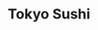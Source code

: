 ---
layout: place
title: "Tokyo Sushi"
permalink: /minnesota/brooklyn-park/tokyo-sushi.html
stateAbbr: MN
stateName: Minnesota
cityName: Brooklyn Park
seo:
  name: "Tokyo Sushi"
  type: Restaurant
  links: null
description: "Tokyo Sushi serves delicious sushi in Brooklyn Park, Minnesota. Try fresh Japanese dishes for a great dining experience. "
place_id: ChIJf5FvMio6s1IRKosfsKj7Huw
photos:
  - name: >-
      places/ChIJf5FvMio6s1IRKosfsKj7Huw/photos/AeeoHcItJtriVSVc1Eo0Pn9dWpWGdvFlCY41wMH0YQlLp0M8Ai7CSNGnv1PIMB2w6dROCnS51rssaVyZ0GVis55oh-ZXf6DwS95Nq0YIATFYZk99VJ_G3FIfoMIqzsa-TRvY6D0TannDEGDxM4WD4KGx1t96tT9-gbP190AWYd2TrAGwRW4Swb5xUPBI_6ylH8k_euHkOjvrpfTk6lJdlhH-BMu2B_kBOtga4rQc2Ms60Btb1Y7A6_ZVJ-vv_Vmbc1WDQtVW3HAhmT6-dxrGgvCkCOXhG-fGneiGwa_oUgIDWQ7AXbO85_Boqh8JCaSEUwk7ovO7V0ATnrZZYXtrFhmJ9qUZnWJCrPUV0tXvQj53tjfeO6kV4oamQ4EgSAEmlrpTCKiXgSlErwqH57JkQV5PPwCGTfxKP8fvfQuqU2GTm0UtAYhP
    widthPx: 4032
    heightPx: 3024
    authorAttributions:
      - displayName: Loren Wheeler
        uri: https://maps.google.com/maps/contrib/115885543003895646182
        photoUri: >-
          https://lh3.googleusercontent.com/a/ACg8ocIHTLSZwU0lr-Xc2xdIoZnIekQ4xfBwy6BKF7gQ26VDMt2DLwQ=s100-p-k-no-mo
    flagContentUri: >-
      https://www.google.com/local/imagery/report/?cb_client=maps_api_places.places_api&image_key=!1e10!2sCIHM0ogKEICAgIDUm6DUqQE&hl=en-US
    googleMapsUri: >-
      https://www.google.com/maps/place//data=!3m4!1e2!3m2!1sCIHM0ogKEICAgIDUm6DUqQE!2e10!4m2!3m1!1s0x52b33a2a326f917f:0xec1efba8b01f8b2a
  - name: >-
      places/ChIJf5FvMio6s1IRKosfsKj7Huw/photos/AeeoHcLcxN4tki7qEwO-6U4S7E8gvL3uM-BlH3obNWssUMWGm9c6QUn7ruSYDvJXcwE-Gl1FzFjTfx42Cyt5p8ihVQ9zWQrqTFqu3ewXJMEQNoykO6FCTzXE-o9VAMwhi2TvVFLZcsM4qec9ZCJa4bG5xUjyxuka88xSorUuzStxPAsdqadrgRzzfHNJeWK2RV1YPSBtn45-Yij9T1HLsXZcb5gytkPHigQJ-TYMHs_xE7Y7vzCHgJyg_dEe935KBTvd-VBhcZXpaArGNOQH5GNZbNpog9nRjQG-WtHtd9I522i5izp91wDMW_oRqamhETme86gTkN8Tb06Ni7l9hkO2TZ3NhWLTiGdo8Psfq0hL2FUa8xesmKeEONBBOuPKQRNutNg62pR6T3LeGVf52sAMgekgpE-oLpAXn8_65PWglPw
    widthPx: 3024
    heightPx: 4032
    authorAttributions:
      - displayName: Steve Ferrell
        uri: https://maps.google.com/maps/contrib/115126750034393083560
        photoUri: >-
          https://lh3.googleusercontent.com/a-/ALV-UjX3J8LHK4qQfl8AvonP2KZMckBPjx761MlLPgD-6Kd4YtSYZvA=s100-p-k-no-mo
    flagContentUri: >-
      https://www.google.com/local/imagery/report/?cb_client=maps_api_places.places_api&image_key=!1e10!2sCIHM0ogKEICAgIC-uq7xPw&hl=en-US
    googleMapsUri: >-
      https://www.google.com/maps/place//data=!3m4!1e2!3m2!1sCIHM0ogKEICAgIC-uq7xPw!2e10!4m2!3m1!1s0x52b33a2a326f917f:0xec1efba8b01f8b2a
  - name: >-
      places/ChIJf5FvMio6s1IRKosfsKj7Huw/photos/AeeoHcKfWCqPRFAUwWGK4vrR3IzMSVb-UgdHfk00emhF_hZrf-oKyJzydEyyWeOGBAkrJcbkvN0B_-Q_OguicMzcPiQil0TkKWrgf-mSsr8zbFuHNKuIvxSWuHwmHg9zFD6_XRZ8oUowgxFXIlxewQPYSMi642VElC_qyRO-Z5OD50mY9H63S044LZWXoOkCZokT0lFN2ppFrZ3_9MdM6gQdbC5fH_twFaKeHE89KjoIRHeFPfwNsD3BkFGy7rUvwBI7tgdT8uoD83yWtTYaVN8tPfwNNJW7lPMXmtF-5XknCgvompbpM8OBcFvlB73TEYD14XDrnBy6U5NyidynDzYu4dy_ziDodzJeJsBECyeyAmnSFifyDgAqB6l8DrckGXC9MVg13hxNSmqRdgbRME9aPWQlRI6YP3uT4pKU6o6adsd5Wg
    widthPx: 4080
    heightPx: 3072
    authorAttributions:
      - displayName: Logan Butler
        uri: https://maps.google.com/maps/contrib/107471928621065754529
        photoUri: >-
          https://lh3.googleusercontent.com/a/ACg8ocIHyp9wa0gON32QoXn66TvZYQoiU94FWA8tRPMj5yhfO5Clsg=s100-p-k-no-mo
    flagContentUri: >-
      https://www.google.com/local/imagery/report/?cb_client=maps_api_places.places_api&image_key=!1e10!2sCIHM0ogKEICAgICOxqjRdA&hl=en-US
    googleMapsUri: >-
      https://www.google.com/maps/place//data=!3m4!1e2!3m2!1sCIHM0ogKEICAgICOxqjRdA!2e10!4m2!3m1!1s0x52b33a2a326f917f:0xec1efba8b01f8b2a
  - name: >-
      places/ChIJf5FvMio6s1IRKosfsKj7Huw/photos/AeeoHcL4J_5ovkiBToA5WdETVwLuB6ZUDfbTdCi60vS9zKyltaRJ6A8QSIXiTdpgJRrUTGzax-C3omE4MrGaihtE7LUWQ1Ic8A4W4-_YfNFdjlg_7VlSHacEK3T03wIf37pymctP4G1DMeocKIkN7sL7qdVQq9YCphWmXBpabiZfJBNL8z8aKzI_N2B949tFBnvA9XEZS1L40lkYeXBjvG5iGESQ_k9l0surMRqNQ8NoFSKa8mkE_oya42thSvSXNSe7-EsYHj84mMGHlw5kKsWYk1q6L5ykpZlTqUEMFYzECo7xz0WL8GtY1MH8HEyia3MuAnDI2J5yRz-HLevoCyFN79w8e_O7VNDOEGur63bLAViDOaidQW57qd5wgt6Lhohk9XIZykV9I_tjOEnFJgj-FnZjOuV1HohMfQoRoOoZum4
    widthPx: 3024
    heightPx: 4032
    authorAttributions:
      - displayName: Richie Rivera
        uri: https://maps.google.com/maps/contrib/106294791686805407084
        photoUri: >-
          https://lh3.googleusercontent.com/a/ACg8ocI-mni-ZTpSl6m3a7vfYk32V_83sSI9rbI1dmPMhUQwEYO4_LU=s100-p-k-no-mo
    flagContentUri: >-
      https://www.google.com/local/imagery/report/?cb_client=maps_api_places.places_api&image_key=!1e10!2sCIHM0ogKEICAgIDfvsmVBA&hl=en-US
    googleMapsUri: >-
      https://www.google.com/maps/place//data=!3m4!1e2!3m2!1sCIHM0ogKEICAgIDfvsmVBA!2e10!4m2!3m1!1s0x52b33a2a326f917f:0xec1efba8b01f8b2a
  - name: >-
      places/ChIJf5FvMio6s1IRKosfsKj7Huw/photos/AeeoHcIouJYEySv5IuVaBdIXTBTVBAMhYlgLd8acEds0YKX3VWAKAcvRO7J0StrMHAnEHyKEHPJq98cDOMWmaM5AJI1uP2PmSpuf48FVJLBb_0tbiJY5VBy68Z_v5GGErLxW1CPMIgZ6rmN3L3bOZqadCy11P-7LTaYPmHScHNmOCIOyETCEdSM-VkSDpMFHGFOo89XaF-nO_opbByVDJT8ZoVHPrsHyzUnlCrERFUiHCBkA2wHy8WlSCA4PvrwF3QuEr0v1dlHZuwTlj_r2yh2B-NTAv_tjjQOvS1AP1Cn7Er6TvHUXZzEZnG4WMp6Fs4GgEV6FWSy9TruVqqqZGDUeIPJ3sREgHzK5VmNAtzplv4FNP6txhgDcaKcLDv-SrPLY__RqbQyMF5T3mjfNHp_wyQ2FLdLvKLvqeG_TRHOWzE3GJxfRXgisCebh3YSv-0uM
    widthPx: 4080
    heightPx: 3072
    authorAttributions:
      - displayName: Rhett Jordan
        uri: https://maps.google.com/maps/contrib/115693348303181878695
        photoUri: >-
          https://lh3.googleusercontent.com/a-/ALV-UjUzccv0WNk_Ht9AHrkkn3scSPOEDXM1VSf-0rHO6I9_XJBWYfEthg=s100-p-k-no-mo
    flagContentUri: >-
      https://www.google.com/local/imagery/report/?cb_client=maps_api_places.places_api&image_key=!1e10!2sCIABIhAGbzaqYSuekGgFZOgABMh4&hl=en-US
    googleMapsUri: >-
      https://www.google.com/maps/place//data=!3m4!1e2!3m2!1sCIABIhAGbzaqYSuekGgFZOgABMh4!2e10!4m2!3m1!1s0x52b33a2a326f917f:0xec1efba8b01f8b2a
  - name: >-
      places/ChIJf5FvMio6s1IRKosfsKj7Huw/photos/AeeoHcIH7iKxabVLlB76Fpvb9wsECWBAtbYtLNJc-192U40rL7gppwlxLaN0twwmT7ccTtGWTUXDXezAsUUhtri_QxFX0n-oteYF8AimBQGu5x5ImwB7IkE1JE6YbNVC7PEZ4_P5DbzdLCYnzfwyjAZo3qtIPoCEdQ423EfvHJ8mce7zKX23VbnIWoFsdy5S0z_woW50k0E_ikt-VXqANfqnaD7-LHWwzuanCeouOQzKf2Civc1dWii1OqjcOZxjDoX1obHYaV0H9mZUnu1LDtI4uWU-FtNl6UO_hwHne9ZpwH8CM8z6eC_4bHwBF7H9y051nyECmkYpKgafR9gjYo0EMWEzHlRD5F-2zvbG4orIDCnzeg0vQZ5Gd8mNgAk69rbKROK1X3nPi7fsqk8oqcUN2RPDv_rRd-uXEcgJjAxMuD7SJnrR
    widthPx: 3024
    heightPx: 4032
    authorAttributions:
      - displayName: Richie Rivera
        uri: https://maps.google.com/maps/contrib/106294791686805407084
        photoUri: >-
          https://lh3.googleusercontent.com/a/ACg8ocI-mni-ZTpSl6m3a7vfYk32V_83sSI9rbI1dmPMhUQwEYO4_LU=s100-p-k-no-mo
    flagContentUri: >-
      https://www.google.com/local/imagery/report/?cb_client=maps_api_places.places_api&image_key=!1e10!2sCIHM0ogKEICAgICv8r-e_wE&hl=en-US
    googleMapsUri: >-
      https://www.google.com/maps/place//data=!3m4!1e2!3m2!1sCIHM0ogKEICAgICv8r-e_wE!2e10!4m2!3m1!1s0x52b33a2a326f917f:0xec1efba8b01f8b2a
  - name: >-
      places/ChIJf5FvMio6s1IRKosfsKj7Huw/photos/AeeoHcJP6Wem4_SmlmPhXgtb_qmocv3cYJ9ISxXL-DMdpuO8IUATj4bkhAGNRPDtegfGNFa5SoxnjfxKtxhm429a0UY5XC1RQuMQMehDDTtAaO8Ogl_70spydMhIcEtw9xBB9Mnqltc2KHFNrZjgEUs_YaGyrMzXtGmrJSyL74N_ogL-6bRdbEusRiMHz-0nw4zncESx_rlRDVZuTS00sJTlna5EPpuuKxMVSat6FhJZeiT-MbFzos-bDeb4FYTVnYGdG_vpf9_Qj0OKFfeGB-WSb9f1K5jQqOeGr1-rt50alO9T7VB4h54xlWnAcNE0mMe3XroJeNmgDG9BtvjO4nHbDuhQYqB_jOnZGKDlFZCQbRZ7sKONReBoL9cxV8faMTUEVM0T7dkNjwC3HUvzKICbYWBOPv0f8axiRqdc6uu3Qu9qjw
    widthPx: 4032
    heightPx: 3024
    authorAttributions:
      - displayName: Richie Rivera
        uri: https://maps.google.com/maps/contrib/106294791686805407084
        photoUri: >-
          https://lh3.googleusercontent.com/a/ACg8ocI-mni-ZTpSl6m3a7vfYk32V_83sSI9rbI1dmPMhUQwEYO4_LU=s100-p-k-no-mo
    flagContentUri: >-
      https://www.google.com/local/imagery/report/?cb_client=maps_api_places.places_api&image_key=!1e10!2sCIHM0ogKEICAgIDfvsmVWA&hl=en-US
    googleMapsUri: >-
      https://www.google.com/maps/place//data=!3m4!1e2!3m2!1sCIHM0ogKEICAgIDfvsmVWA!2e10!4m2!3m1!1s0x52b33a2a326f917f:0xec1efba8b01f8b2a
  - name: >-
      places/ChIJf5FvMio6s1IRKosfsKj7Huw/photos/AeeoHcJcZOTa260zXeFihmxN6l0_cao4Hh8dPmbLDMT9bfznKnI4PCEqzrLPRXCDfl9-5gCqv1P1YXnrLkAt_vkJEBSU-xk5E8N1qa_XFW8nIljeEfxAPWQ50UA9y-TbvgykdfnJ63K62uqSQcF3Y1qPnS-S3ezDFx3IPV02hmZRxE0aKZ87r8XsxmfieIMbnTLlSmsGwEkZHAtaLrqNETw7sQuxgMjEsGArNlcRfjhyAR0X9AjZwZRJ8e3uCwdDq8IMQgrW37sOq-SXhucM6k03bvuDrhIsdjQDBNitOEiHR5xAhl8u5oQQWv9fZIxdV5b0vlNShJ0vNoPHSX2LmM4Of4V_R2dkawuEZ_Y3Bkz-7l8_glmvnBM1Xa8fp-WhJof6bmM-0S0TboPTJP6w7gIrWf3mrxEXLue-JbMqYhRHKKk
    widthPx: 4000
    heightPx: 2252
    authorAttributions:
      - displayName: Kc Huynh
        uri: https://maps.google.com/maps/contrib/116024754151503403810
        photoUri: >-
          https://lh3.googleusercontent.com/a/ACg8ocJLtQRFwDOzgCbGvEStRZw9E3_YQP-t9Wlz-9m3MYhz5xAxiDE=s100-p-k-no-mo
    flagContentUri: >-
      https://www.google.com/local/imagery/report/?cb_client=maps_api_places.places_api&image_key=!1e10!2sCIHM0ogKEICAgIDW9YWZGw&hl=en-US
    googleMapsUri: >-
      https://www.google.com/maps/place//data=!3m4!1e2!3m2!1sCIHM0ogKEICAgIDW9YWZGw!2e10!4m2!3m1!1s0x52b33a2a326f917f:0xec1efba8b01f8b2a
  - name: >-
      places/ChIJf5FvMio6s1IRKosfsKj7Huw/photos/AeeoHcKGi3vpAp_s6I6LgOvg1TLswaYRKbPOvruS17snJLAIKH6WfrhTy_cArUzij8MHKPV7Qj6JsCzhpY2cV4F1CItLjUlgLAdWFEcRi8II72DA-b2NP3fxhM8C7hAqIO-wicGa_rSCPdrm7UhTUVcC3olo5xUy_ziTyArNeKHdknmemhr-YjaMAUzOnyh95QzHMV9zR72gSeGeijWczOWU6d2uMX2wEnKiWRnjHkHpYN0Srunf52mfMUpibShIljvKmH59u9rbGPZ7AtF8KhuGhgamtKMcMXwvWvOKEDzRdgvL0ZC3iXo0P1RRPuwelelXVR6cgJ3onMJ5TGVPcwCf45U5y6J4V4xryDrlgF7-yRM4D__jFmNp3ReqIQDu0EdmPZ4XAMOSY6BlKYf-oo5dskqQ9vEDM6mLo1oQAZWN_AfDDQ
    widthPx: 4080
    heightPx: 3072
    authorAttributions:
      - displayName: JAV0 URIBE
        uri: https://maps.google.com/maps/contrib/101890014081180232467
        photoUri: >-
          https://lh3.googleusercontent.com/a-/ALV-UjW-lmqnRsSIRgh2go6MwTm9_Z3mS_CbfZdSeLcahryS26E7b_nv9w=s100-p-k-no-mo
    flagContentUri: >-
      https://www.google.com/local/imagery/report/?cb_client=maps_api_places.places_api&image_key=!1e10!2sCIHM0ogKEICAgICH9OD1VQ&hl=en-US
    googleMapsUri: >-
      https://www.google.com/maps/place//data=!3m4!1e2!3m2!1sCIHM0ogKEICAgICH9OD1VQ!2e10!4m2!3m1!1s0x52b33a2a326f917f:0xec1efba8b01f8b2a
  - name: >-
      places/ChIJf5FvMio6s1IRKosfsKj7Huw/photos/AeeoHcLOr_8WMVNq1WVsFXev3Ao4nz-M0KW-aU1y7XLAHqFmhuMR4ItSI68KNd6bS14g0wXNE3KNgjfFU417R49Po3qaYlDATgPy5sWS1Oj-D80L57VNA_Q9sdKBtoAZ_TwFlT12f2dK-vmHTHIfcl904RfBQabWrhKBmQdpv-eAn4lkh_fnJWuu8GIIxVGcXiuEHxNPQ45KA9bsiFstBYsQ0bdIz_XNTUQ8dRsUn88w3yUM6PGzHjOjKX3eX8d1WFrL4eSIjBOCUUYZBNHLWqcEsGmDdA3qo5c8_olECkpLU90onDn9lENLKvyn9ZBIfgLExGDyEIide6VDRcOm36a5MW5sbzL6Hd9Ub3U5WBdcOShLUVREsj3Hx0g3j7uH2qb4D7qWhr2hqVfkTjSjZ_2xNQMUtifrHhBqjXk2MFmslJrcFA
    widthPx: 3024
    heightPx: 4032
    authorAttributions:
      - displayName: Richie Rivera
        uri: https://maps.google.com/maps/contrib/106294791686805407084
        photoUri: >-
          https://lh3.googleusercontent.com/a/ACg8ocI-mni-ZTpSl6m3a7vfYk32V_83sSI9rbI1dmPMhUQwEYO4_LU=s100-p-k-no-mo
    flagContentUri: >-
      https://www.google.com/local/imagery/report/?cb_client=maps_api_places.places_api&image_key=!1e10!2sCIHM0ogKEICAgIDfvsmVeA&hl=en-US
    googleMapsUri: >-
      https://www.google.com/maps/place//data=!3m4!1e2!3m2!1sCIHM0ogKEICAgIDfvsmVeA!2e10!4m2!3m1!1s0x52b33a2a326f917f:0xec1efba8b01f8b2a
address: 9750 Schreiber Terrace, Brooklyn Park, MN 55445, USA
street: 9750 Schreiber Terrace
city: Brooklyn Park
state: MN
zip: '55445'
country: USA
neighborhood: null
latitude: '45.133609'
longitude: '-93.357887'
accessibility_options:
  wheelchairAccessibleParking: true
  wheelchairAccessibleEntrance: true
  wheelchairAccessibleRestroom: true
  wheelchairAccessibleSeating: true
business_status: OPERATIONAL
name: Tokyo Sushi
google_maps_links:
  directionsUri: >-
    https://www.google.com/maps/dir//''/data=!4m7!4m6!1m1!4e2!1m2!1m1!1s0x52b33a2a326f917f:0xec1efba8b01f8b2a!3e0
  placeUri: https://maps.google.com/?cid=17014313144180247338
  writeAReviewUri: >-
    https://www.google.com/maps/place//data=!4m3!3m2!1s0x52b33a2a326f917f:0xec1efba8b01f8b2a!12e1
  reviewsUri: >-
    https://www.google.com/maps/place//data=!4m4!3m3!1s0x52b33a2a326f917f:0xec1efba8b01f8b2a!9m1!1b1
  photosUri: >-
    https://www.google.com/maps/place//data=!4m3!3m2!1s0x52b33a2a326f917f:0xec1efba8b01f8b2a!10e5
primary_type: Sushi Restaurant
opening_hours:
  regular: null
  current: null
secondary_opening_hours:
  regular:
    weekdayDescriptions: null
    type: null
  current:
    weekdayDescriptions: null
    type: null
phone: null
price_level: null
price_range: null
rating: null
rating_count: 0
website: null
reviews: null
parking_options: null
payment_options: null
allow_dogs: null
curbside_pickup: null
delivery: null
dine_in: null
good_for_children: null
good_for_groups: null
good_for_sports: null
live_music: null
menu_for_children: null
outdoor_seating: null
reservable: null
restroom: null
serves_beer: null
serves_breakfast: null
serves_brunch: null
serves_cocktails: null
serves_coffee: null
serves_dinner: null
serves_dessert: null
serves_lunch: null
serves_vegetarian_food: null
serves_wine: null
takeout: null
update_category: essentials
summary: null

---